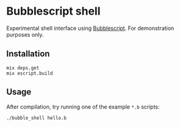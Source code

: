 # Bubblescript shell

Experimental shell interface
using [Bubblescript](https://github.com/botsquad/bubblescript).  For
demonstration purposes only.

## Installation

```
mix deps.get
mix escript.build
```

## Usage

After compilation, try running one of the example `*.b` scripts:

```
./bubble_shell hello.b
```
